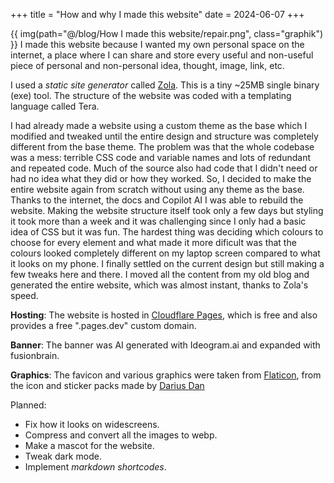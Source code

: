 +++
title = "How and why I made this website"
date = 2024-06-07
+++

{{ img(path="@/blog/How I made this website/repair.png", class="graphik") }} I made this website because I wanted my own personal space on the internet, a place where I can share and store every useful and non-useful piece of personal and non-personal idea, thought, image, link, etc.

I used a *static site generator* called [Zola](https://www.getzola.org/). This is a tiny ~25MB single binary (exe) tool. The structure of the website was coded with a templating language called Tera.

I had already made a website using a custom theme as the base which I modified and tweaked until the entire design and structure was completely different from the base theme. The problem was that the whole codebase was a mess: terrible CSS  code and variable names and lots of redundant and repeated code. Much of the source also had code that I didn't need or had no idea what they did or how they worked. 
So, I decided to make the entire website again from scratch without using any theme as the base. Thanks to the internet, the docs and Copilot AI I was able to rebuild the website. Making the website structure itself took only a few days but styling it took more than a week and it was challenging since I only had a basic idea of CSS but it was fun. The hardest thing was deciding which colours to choose for every element and what made it more dificult was that the colours looked completely different on my laptop screen compared to what it looks on my phone. I finally settled on the current design but still making a few tweaks here and there. I moved all the content from my old blog and generated the entire website, which was almost instant, thanks to Zola's speed.

**Hosting**: The website is hosted in [Cloudflare Pages](https://pages.cloudflare.com/), which is free and also provides a free ".pages.dev" custom domain.

**Banner**: The banner was AI generated with Ideogram.ai and expanded with fusionbrain.

**Graphics**: The favicon and various graphics were taken from [Flaticon](https://www.flaticon.com/), from the icon and sticker packs made by [Darius Dan](https://www.flaticon.com/authors/darius-dan)

 Planned: 
- Fix how it looks on widescreens. 
- Compress and convert all the images to webp.
- Make a mascot for the website.
- Tweak dark mode.
- Implement *markdown shortcodes*.

<!--

1. Colour differences
-->

